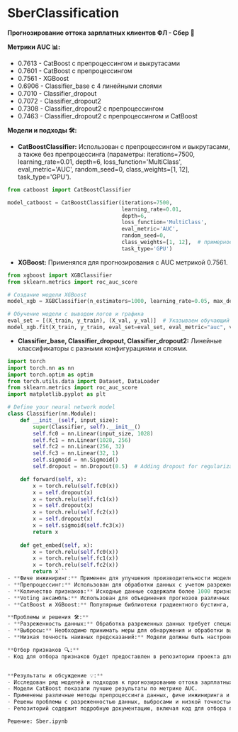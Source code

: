 # SberClassification
**Прогнозирование оттока зарплатных клиентов ФЛ - Сбер 💼**

**Метрики AUC 📊:**
- 0.7613 - CatBoost с препроцессингом и выкрутасами
- 0.7601 - CatBoost с препроцессингом
- 0.7561 - XGBoost
- 0.6906 - Classifier_base с 4 линейными слоями
- 0.7010 - Classifier_dropout
- 0.7072 - Classifier_dropout2
- 0.7308 - Classifier_dropout2 с препроцессингом
- 0.7463 - Classifier_dropout2 с препроцессингом и CatBoost

**Модели и подходы 🛠️:**
- **CatBoostClassifier:** Использован с препроцессингом и выкрутасами, а также без препроцессинга (параметры: iterations=7500, learning_rate=0.01, depth=6, loss_function='MultiClass', eval_metric='AUC', random_seed=0, class_weights=[1, 12], task_type='GPU').
```python
from catboost import CatBoostClassifier

model_catboost = CatBoostClassifier(iterations=7500,
                                    learning_rate=0.01,
                                    depth=6,
                                    loss_function='MultiClass',
                                    eval_metric='AUC',
                                    random_seed=0,
                                    class_weights=[1, 12],  # примерное соотношение классов
                                    task_type='GPU')
```
- **XGBoost:** Применялся для прогнозирования с AUC метрикой 0.7561.
```python
from xgboost import XGBClassifier
from sklearn.metrics import roc_auc_score

# Создание модели XGBoost
model_xgb = XGBClassifier(n_estimators=1000, learning_rate=0.05, max_depth=4, random_state=0)

# Обучение модели с выводом логов и графика
eval_set = [(X_train, y_train), (X_val, y_val)]  # Указываем обучающий и валидационный наборы данных
model_xgb.fit(X_train, y_train, eval_set=eval_set, eval_metric="auc", verbose=True)
```
- **Classifier_base, Classifier_dropout, Classifier_dropout2:** Линейные классификаторы с разными конфигурациями и слоями.
```python
import torch
import torch.nn as nn
import torch.optim as optim
from torch.utils.data import Dataset, DataLoader
from sklearn.metrics import roc_auc_score
import matplotlib.pyplot as plt

# Define your neural network model
class Classifier(nn.Module):
    def __init__(self, input_size):
        super(Classifier, self).__init__()
        self.fc0 = nn.Linear(input_size, 1028)
        self.fc1 = nn.Linear(1028, 256)
        self.fc2 = nn.Linear(256, 32)
        self.fc3 = nn.Linear(32, 1)
        self.sigmoid = nn.Sigmoid()
        self.dropout = nn.Dropout(0.5)  # Adding dropout for regularization

    def forward(self, x):
        x = torch.relu(self.fc0(x))
        x = self.dropout(x)
        x = torch.relu(self.fc1(x))
        x = self.dropout(x)
        x = torch.relu(self.fc2(x))
        x = self.dropout(x)
        x = self.sigmoid(self.fc3(x))
        return x
    
    def get_embed(self, x):
        x = torch.relu(self.fc0(x))
        x = torch.relu(self.fc1(x))
        x = torch.relu(self.fc2(x))
        return x```
- **Фиче инжиниринг:** Применен для улучшения производительности моделей.
- **Препроцессинг:** Использован для обработки данных с учетом разреженности данных, выбросов и улучшения точности предсказаний.
- **Количество признаков:** Исходные данные содержали более 1000 признаков, в результате фиче инжиниринга получено более 4000 признаков.
- **Voting ансамбль:** Использован для объединения прогнозов различных моделей.
- **CatBoost и XGBoost:** Популярные библиотеки градиентного бустинга, применяемые для построения моделей.

**Проблемы и решения 🛠️:**
- **Разреженность данных:** Обработка разреженных данных требует специального внимания и методов обработки.
- **Выбросы:** Необходимо принимать меры для обнаружения и обработки выбросов в данных.
- **Низкая точность наивных предсказаний:** Модели должны быть настроены и оптимизированы для достижения высокой точности предсказаний.

**Отбор признаков 🔍:**
- Код для отбора признаков будет предоставлен в репозитории проекта для обеспечения прозрачности и воспроизводимости результатов.


**Результаты и обсуждение 💡:**
- Исследован ряд моделей и подходов к прогнозированию оттока зарплатных клиентов ФЛ в Сбере.
- Модели CatBoost показали лучшие результаты по метрике AUC.
- Применены различные методы препроцессинга данных, фиче инжиниринга и объединения моделей для повышения качества прогнозов.
- Решены проблемы с разреженностью данных, выбросами и низкой точностью предсказаний.
- Репозиторий содержит подробную документацию, включая код для отбора признаков и описания примененных методов.

Решение: Sber.ipynb
